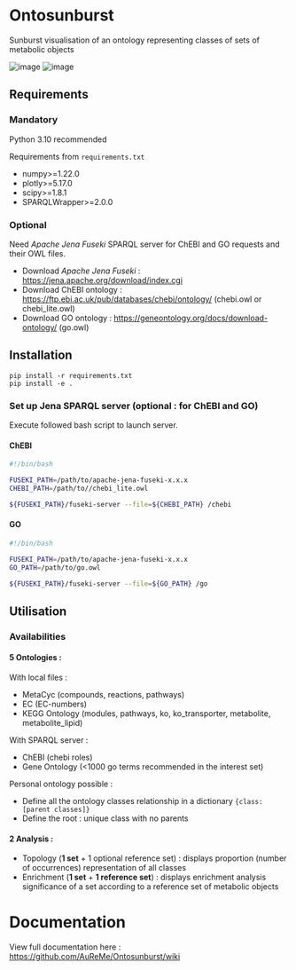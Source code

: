 # Ontosunburst

Sunburst visualisation of an ontology representing classes of sets
of metabolic objects


![image](./Figures/main_fig_topo.png)
![image](./Figures/main_fig_enrich.png)

## Requirements

### Mandatory
Python 3.10 recommended

Requirements from `requirements.txt`

- numpy>=1.22.0
- plotly>=5.17.0
- scipy>=1.8.1
- SPARQLWrapper>=2.0.0

### Optional

Need *Apache Jena Fuseki* SPARQL server for ChEBI and GO requests and their OWL files.

- Download *Apache Jena Fuseki* : https://jena.apache.org/download/index.cgi 
- Download ChEBI ontology : https://ftp.ebi.ac.uk/pub/databases/chebi/ontology/
  (chebi.owl or chebi_lite.owl)
- Download GO ontology : https://geneontology.org/docs/download-ontology/ (go.owl)

## Installation

```commandline
pip install -r requirements.txt
pip install -e .
```

### Set up Jena SPARQL server (optional : for ChEBI and GO)

Execute followed bash script to launch server.

#### ChEBI

```bash
#!/bin/bash

FUSEKI_PATH=/path/to/apache-jena-fuseki-x.x.x
CHEBI_PATH=/path/to//chebi_lite.owl

${FUSEKI_PATH}/fuseki-server --file=${CHEBI_PATH} /chebi
```

#### GO

```bash
#!/bin/bash

FUSEKI_PATH=/path/to/apache-jena-fuseki-x.x.x
GO_PATH=/path/to/go.owl

${FUSEKI_PATH}/fuseki-server --file=${GO_PATH} /go
```

## Utilisation

### Availabilities

#### 5 **Ontologies :**

With local files :
- MetaCyc (compounds, reactions, pathways)
- EC (EC-numbers)
- KEGG Ontology (modules, pathways, ko, ko_transporter, metabolite, metabolite_lipid)

With SPARQL server :
- ChEBI (chebi roles)
- Gene Ontology (<1000 go terms recommended in the interest set)

Personal ontology possible :
- Define all the ontology classes relationship in 
a dictionary `{class: [parent classes]}`
- Define the root : unique class with no parents

#### 2 **Analysis :**

- Topology (**1 set** + 1 optional reference set) : displays proportion 
(number of occurrences) representation of all classes
- Enrichment (**1 set** + **1 reference set**) :  displays enrichment 
analysis significance of a set according to a reference set of metabolic 
objects

# Documentation

View full documentation here : https://github.com/AuReMe/Ontosunburst/wiki 
